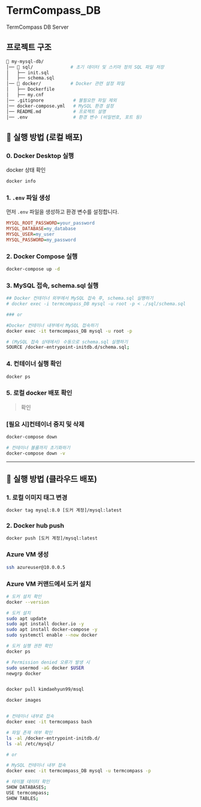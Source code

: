 # TermCompass_DB
TermCompass DB Server

## 프로젝트 구조
``` bash
📂 my-mysql-db/
│── 📂 sql/              # 초기 데이터 및 스키마 정의 SQL 파일 저장
│   ├── init.sql
│   ├── schema.sql
│── 📂 docker/           # Docker 관련 설정 파일
│   ├── Dockerfile
│   ├── my.cnf
│── .gitignore           # 불필요한 파일 제외
│── docker-compose.yml   # MySQL 환경 설정
│── README.md            # 프로젝트 설명
│── .env                 # 환경 변수 (비밀번호, 포트 등)

```

## 📌 실행 방법 (로컬 배포)

### 0. Docker Desktop 실행
docker 상태 확인
```bash
docker info
```
### 1. `.env` 파일 생성
먼저 `.env` 파일을 생성하고 환경 변수를 설정합니다.
```ini
MYSQL_ROOT_PASSWORD=your_password
MYSQL_DATABASE=my_database
MYSQL_USER=my_user
MYSQL_PASSWORD=my_password

```
### 2. Docker Compose 실행
```bash
docker-compose up -d
```

### 3. MySQL 접속, schema.sql 실행

```bash
## Docker 컨테이너 외부에서 MySQL 접속 후, schema.sql 실행하기
# docker exec -i termcompass_DB mysql -u root -p < ./sql/schema.sql

### or

#Docker 컨테이너 내부에서 MySQL 접속하기
docker exec -it termcompass_DB mysql -u root -p

# (MySQL 접속 상태에서) 수동으로 schema.sql 실행하기
SOURCE /docker-entrypoint-initdb.d/schema.sql;
```

### 4. 컨테이너 실행 확인
```bash
docker ps
```

### 5. 로컬 docker 배포 확인
> 확인

### [필요 시]컨테이너 중지 및 삭제
```bash
docker-compose down

# 컨테이너 볼륨까지 초기화하기
docker-compose down -v
```

---
## 📌 실행 방법 (클라우드 배포)

### 1. 로컬 이미지 태그 변경
```bash
docker tag mysql:8.0 [도커 계정]/mysql:latest
```
### 2. Docker hub push
```bash
docker push [도커 계정]/mysql:latest
```

### Azure VM 생성

```bash
ssh azureuser@10.0.0.5
```


### Azure VM 커맨드에서 도커 설치
```bash
# 도커 설치 확인
docker --version

# 도커 설치
sudo apt update
sudo apt install docker.io -y
sudo apt install docker-compose -y
sudo systemctl enable --now docker

# 도커 실행 권한 확인
docker ps

# Permission denied 오류가 발생 시
sudo usermod -aG docker $USER
newgrp docker


docker pull kimdaehyun99/msql

docker images


# 컨테이너 내부로 접속
docker exec -it termcompass bash

# 파일 존재 여부 확인
ls -al /docker-entrypoint-initdb.d/
ls -al /etc/mysql/

# or 

# MySQL 컨테이너 내부 접속
docker exec -it termcompass_DB mysql -u termcompass -p

# 테이블 데이터 확인
SHOW DATABASES;
USE termcompass;
SHOW TABLES;
```
